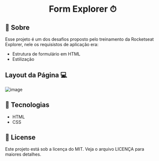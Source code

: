 # 
<h1 align="center" >Form Explorer ⏱ </h1>

## 📕 Sobre
Esse projeto é um dos desafios proposto pelo treinamento da Rocketseat Explorer, nele os requisistos de aplicação era:

* Estrutura de formulário em HTML
* Estilização

## Layout da Página 💻

![image](https://user-images.githubusercontent.com/68932001/168928859-1a652ff8-4cfc-4285-b455-9513ddd263f1.png)

## 🔨 Tecnologias
* HTML
* CSS

## 📜 License
Este projeto está sob a licença do MIT. Veja o arquivo LICENÇA para maiores detalhes.

